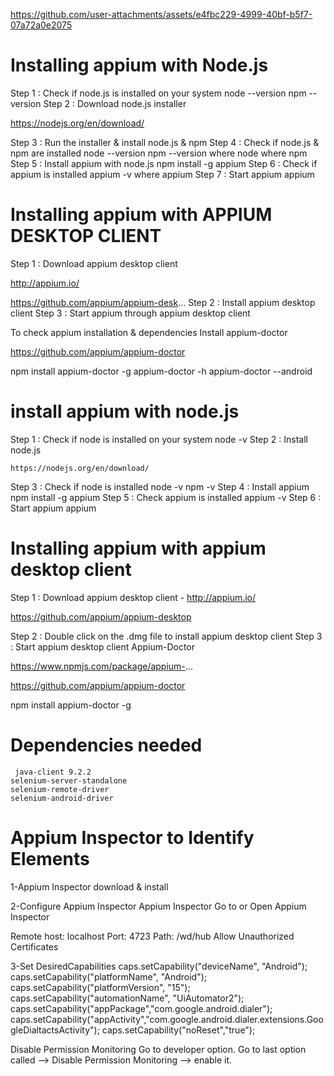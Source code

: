 

https://github.com/user-attachments/assets/e4fbc229-4999-40bf-b5f7-07a72a0e2075
# Installing appium with Node.js
Step 1 : Check if node.js is installed on your system    node --version    npm --version
Step 2 : Download node.js installer 

https://nodejs.org/en/download/

Step 3 : Run the installer & install node.js & npm
Step 4 : Check if node.js & npm are installed
    node --version    npm --version
    where node
    where npm
Step 5 : Install appium with node.js
    npm install -g appium
Step 6 : Check if appium is installed
    appium -v
    where appium
Step 7 : Start appium
    appium
# Installing appium with APPIUM DESKTOP CLIENT
Step 1 : Download appium desktop client

   http://appium.io/
   
   https://github.com/appium/appium-desk...
Step 2 : Install appium desktop client
Step 3 : Start appium through appium desktop client

To check appium installation & dependencies
Install appium-doctor

https://github.com/appium/appium-doctor

npm install appium-doctor -g
appium-doctor -h
appium-doctor --android
#  install appium with node.js
Step 1 : Check if node is installed on your system
    node -v
Step 2 : Install node.js

    https://nodejs.org/en/download/
 
Step 3 : Check if node is installed
    node -v
    npm -v
Step 4 : Install appium
    npm install -g appium
Step 5 : Check appium is installed
    appium -v
Step 6 : Start appium
    appium
# Installing appium with appium desktop client
Step 1 : Download appium desktop client - http://appium.io/

   https://github.com/appium/appium-desktop
   
Step 2 : Double click on the .dmg file to install appium desktop client
Step 3 : Start appium desktop client
Appium-Doctor

https://www.npmjs.com/package/appium-...

https://github.com/appium/appium-doctor

npm install appium-doctor -g
# Dependencies needed
     java-client 9.2.2
    selenium-server-standalone 
    selenium-remote-driver 
    selenium-android-driver
# Appium Inspector to Identify Elements

1-Appium Inspector download & install

2-Configure Appium Inspector
Appium Inspector
Go to or Open Appium Inspector

Remote host: localhost
Port: 4723
Path: /wd/hub
Allow Unauthorized Certificates

3-Set DesiredCapabilities
        caps.setCapability("deviceName", "Android");
        caps.setCapability("platformName", "Android");
        caps.setCapability("platformVersion", "15");
        caps.setCapability("automationName", "UiAutomator2");
        caps.setCapability("appPackage","com.google.android.dialer");
        caps.setCapability("appActivity","com.google.android.dialer.extensions.GoogleDialtactsActivity");
        caps.setCapability("noReset","true");
        
Disable Permission Monitoring
Go to developer option.
Go to last option called --> Disable Permission Monitoring --> enable it.

